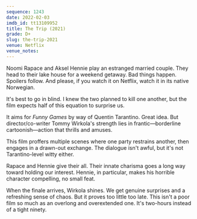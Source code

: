 ```yaml
---
sequence: 1243
date: 2022-02-03
imdb_id: tt13109952
title: The Trip (2021)
grade: D+
slug: the-trip-2021
venue: Netflix
venue_notes:
---
```


Noomi Rapace and Aksel Hennie play an estranged married couple. They head to their lake house for a weekend getaway. Bad things happen. Spoilers follow. And please, if you watch it on Netflix, watch it in its native Norwegian.

<!-- end -->

It's best to go in blind. I knew the two planned to kill one another, but the film expects half of this equation to surprise us.

It aims for <span data-imdb-id="tt0119167">_Funny Games_</span> by way of Quentin Tarantino. Great idea. But director/co-writer Tommy Wirkola's strength lies in frantic—borderline cartoonish—action that thrills and amuses.

This film proffers multiple scenes where one party restrains another, then engages in a drawn-out exchange. The dialogue isn't awful, but it's not Tarantino-level witty either.

Rapace and Hennie give their all. Their innate charisma goes a long way toward holding our interest. Hennie, in particular, makes his horrible character compelling, no small feat.

When the finale arrives, Wirkola shines. We get genuine surprises and a refreshing sense of chaos. But it proves too little too late. This isn't a poor film so much as an overlong and overextended one. It's two-hours instead of a tight ninety.
